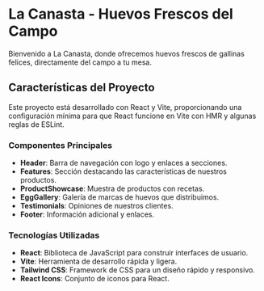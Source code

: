 # La Canasta - Huevos Frescos del Campo

Bienvenido a La Canasta, donde ofrecemos huevos frescos de gallinas felices, directamente del campo a tu mesa.

## Características del Proyecto

Este proyecto está desarrollado con React y Vite, proporcionando una configuración mínima para que React funcione en Vite con HMR y algunas reglas de ESLint.

### Componentes Principales

- **Header**: Barra de navegación con logo y enlaces a secciones.
- **Features**: Sección destacando las características de nuestros productos.
- **ProductShowcase**: Muestra de productos con recetas.
- **EggGallery**: Galería de marcas de huevos que distribuimos.
- **Testimonials**: Opiniones de nuestros clientes.
- **Footer**: Información adicional y enlaces.

### Tecnologías Utilizadas

- **React**: Biblioteca de JavaScript para construir interfaces de usuario.
- **Vite**: Herramienta de desarrollo rápida y ligera.
- **Tailwind CSS**: Framework de CSS para un diseño rápido y responsivo.
- **React Icons**: Conjunto de iconos para React.

